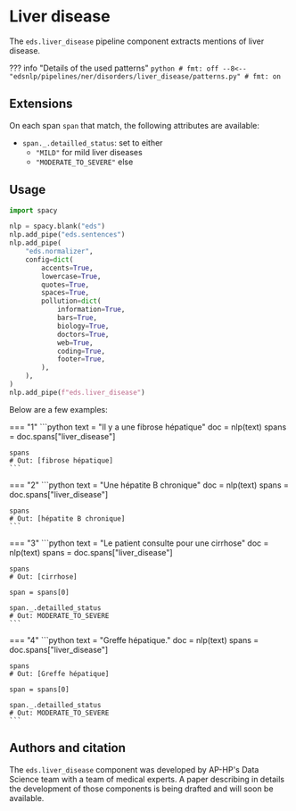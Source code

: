# Liver disease

The `eds.liver_disease` pipeline component extracts mentions of liver disease.

??? info "Details of the used patterns"
    <!-- no-check -->
    ```python
    # fmt: off
    --8<-- "edsnlp/pipelines/ner/disorders/liver_disease/patterns.py"
    # fmt: on
    ```

## Extensions

On each span `span` that match, the following attributes are available:

- `span._.detailled_status`: set to either
    - `"MILD"` for mild liver diseases
    - `"MODERATE_TO_SEVERE"` else

## Usage


```python
import spacy

nlp = spacy.blank("eds")
nlp.add_pipe("eds.sentences")
nlp.add_pipe(
    "eds.normalizer",
    config=dict(
        accents=True,
        lowercase=True,
        quotes=True,
        spaces=True,
        pollution=dict(
            information=True,
            bars=True,
            biology=True,
            doctors=True,
            web=True,
            coding=True,
            footer=True,
        ),
    ),
)
nlp.add_pipe(f"eds.liver_disease")
```

Below are a few examples:




=== "1"
    ```python
    text = "Il y a une fibrose hépatique"
    doc = nlp(text)
    spans = doc.spans["liver_disease"]

    spans
    # Out: [fibrose hépatique]
    ```



=== "2"
    ```python
    text = "Une hépatite B chronique"
    doc = nlp(text)
    spans = doc.spans["liver_disease"]

    spans
    # Out: [hépatite B chronique]
    ```



=== "3"
    ```python
    text = "Le patient consulte pour une cirrhose"
    doc = nlp(text)
    spans = doc.spans["liver_disease"]

    spans
    # Out: [cirrhose]

    span = spans[0]

    span._.detailled_status
    # Out: MODERATE_TO_SEVERE
    ```



=== "4"
    ```python
    text = "Greffe hépatique."
    doc = nlp(text)
    spans = doc.spans["liver_disease"]

    spans
    # Out: [Greffe hépatique]

    span = spans[0]

    span._.detailled_status
    # Out: MODERATE_TO_SEVERE
    ```

## Authors and citation

The `eds.liver_disease` component was developed by AP-HP's Data Science team with a team of medical experts. A paper describing in details the development of those components is being drafted and will soon be available.
